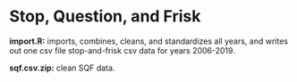 # Stop, Question, and Frisk

**import.R:** imports, combines, cleans, and standardizes all years, and writes out one csv file stop-and-frisk csv data for years 2006-2019.

**sqf.csv.zip:** clean SQF data.
